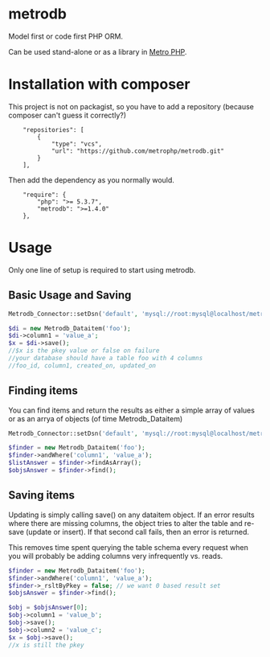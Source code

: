 metrodb
=======
Model first or code first PHP ORM.

Can be used stand-alone or as a library in [Metro PHP](https://github.com/metrophp).

Installation with composer
=====
This project is not on packagist, so you have to add a repository (because composer can't guess it correctly?)

```
    "repositories": [ 
        { 
            "type": "vcs",
            "url": "https://github.com/metrophp/metrodb.git"
        } 
    ],
```
Then add the dependency as you normally would.

```
    "require": {
        "php": ">= 5.3.7",
        "metrodb": ">=1.4.0"
    },
```



Usage
=====
Only one line of setup is required to start using metrodb.


Basic Usage and Saving
----
```php
Metrodb_Connector::setDsn('default', 'mysql://root:mysql@localhost/metrodb_test');

$di = new Metrodb_Dataitem('foo');
$di->column1 = 'value_a';
$x = $di->save();
//$x is the pkey value or false on failure
//your database should have a table foo with 4 columns
//foo_id, column1, created_on, updated_on
```

Finding items
----
You can find items and return the results as either a simple array of values or as an arrya of objects (of time Metrodb_Dataitem)

```php
Metrodb_Connector::setDsn('default', 'mysql://root:mysql@localhost/metrodb_test');

$finder = new Metrodb_Dataitem('foo');
$finder->andWhere('column1', 'value_a');
$listAnswer = $finder->findAsArray();
$objsAnswer = $finder->find();
```

Saving items
----
Updating is simply calling save() on any dataitem object.  If an error results where there are missing columns, the object tries to alter the table and re-save (update or insert).  If that second call fails, then an error is returned.

This removes time spent querying the table schema every request when you will probably be adding columns very infrequently vs. reads.

```php
$finder = new Metrodb_Dataitem('foo');
$finder->andWhere('column1', 'value_a');
$finder->_rsltByPkey = false; // we want 0 based result set
$objsAnswer = $finder->find();

$obj = $objsAnswer[0];
$obj->column1 = 'value_b';
$obj->save();
$obj->column2 = 'value_c';
$x = $obj->save();
//x is still the pkey
```
